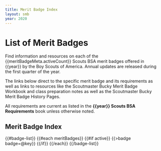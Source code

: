 ```yaml
---
title: Merit Badge Index
layout: smb
year: 2020
---
```


# List of Merit Badges

Find information and resources on each of the {{meritBadgeMeta.activeCount}} Scouts BSA merit badges offered in {{year}} by the Boy Scouts of America. Annual updates are released during the first quarter of the year.

The links below direct to the specific merit badge and its requirements as well as links to resources like the Scoutmaster Bucky Merit Badge Workbook and class preparation notes as well as the Scoutmaster Bucky Merit Badge History Pages.

All requirements are current as listed in the **{{year}} Scouts BSA Requirements** book unless otherwise noted.

## Merit Badge Index

{{#badge-list}}
{{#each meritBadges}}
{{#if active}}
{{>badge badge=@key}}
{{/if}}
{{/each}}
{{/badge-list}}
